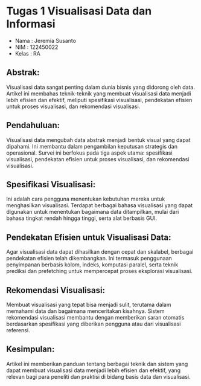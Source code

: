 # **Tugas 1 Visualisasi Data dan Informasi**

- Nama    : Jeremia Susanto 
- NIM     : 122450022
- Kelas   : RA

## **Abstrak:**
Visualisasi data sangat penting dalam dunia bisnis yang didorong oleh data. Artikel ini membahas teknik-teknik yang membuat visualisasi data menjadi lebih efisien dan efektif, meliputi spesifikasi visualisasi, pendekatan efisien untuk proses visualisasi, dan rekomendasi visualisasi.

## **Pendahuluan:**
Visualisasi data mengubah data abstrak menjadi bentuk visual yang dapat dipahami. Ini membantu dalam pengambilan keputusan strategis dan operasional. Survei ini berfokus pada tiga aspek utama: spesifikasi visualisasi, pendekatan efisien untuk proses visualisasi, dan rekomendasi visualisasi.

## **Spesifikasi Visualisasi:**
Ini adalah cara pengguna menentukan kebutuhan mereka untuk menghasilkan visualisasi. Terdapat berbagai bahasa visualisasi yang dapat digunakan untuk menentukan bagaimana data ditampilkan, mulai dari bahasa tingkat rendah hingga tinggi, serta alat berbasis GUI.

## **Pendekatan Efisien untuk Visualisasi Data:**
Agar visualisasi data dapat dihasilkan dengan cepat dan skalabel, berbagai pendekatan efisien telah dikembangkan. Ini termasuk penggunaan penyimpanan berbasis kolom, indeks, komputasi paralel, serta teknik prediksi dan prefetching untuk mempercepat proses eksplorasi visualisasi.

## **Rekomendasi Visualisasi:**
Membuat visualisasi yang tepat bisa menjadi sulit, terutama dalam memahami data dan bagaimana menceritakan kisahnya. Sistem rekomendasi visualisasi membantu dengan memberikan saran otomatis berdasarkan spesifikasi yang diberikan pengguna atau dari visualisasi referensi.

## **Kesimpulan:**
Artikel ini memberikan panduan tentang berbagai teknik dan sistem yang dapat membuat visualisasi data menjadi lebih efisien dan efektif, yang relevan bagi para peneliti dan praktisi di bidang basis data dan visualisasi.
